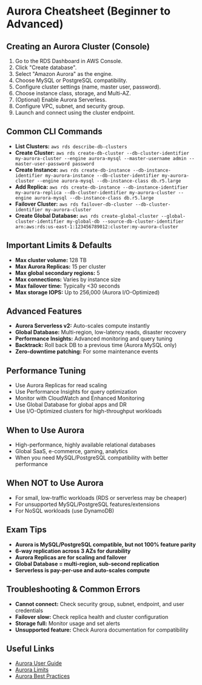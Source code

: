 # Aurora Cheatsheet (Beginner to Advanced)

## Creating an Aurora Cluster (Console)
1. Go to the RDS Dashboard in AWS Console.
2. Click "Create database".
3. Select "Amazon Aurora" as the engine.
4. Choose MySQL or PostgreSQL compatibility.
5. Configure cluster settings (name, master user, password).
6. Choose instance class, storage, and Multi-AZ.
7. (Optional) Enable Aurora Serverless.
8. Configure VPC, subnet, and security group.
9. Launch and connect using the cluster endpoint.

## Common CLI Commands
- **List Clusters:** `aws rds describe-db-clusters`
- **Create Cluster:** `aws rds create-db-cluster --db-cluster-identifier my-aurora-cluster --engine aurora-mysql --master-username admin --master-user-password password`
- **Create Instance:** `aws rds create-db-instance --db-instance-identifier my-aurora-instance --db-cluster-identifier my-aurora-cluster --engine aurora-mysql --db-instance-class db.r5.large`
- **Add Replica:** `aws rds create-db-instance --db-instance-identifier my-aurora-replica --db-cluster-identifier my-aurora-cluster --engine aurora-mysql --db-instance-class db.r5.large`
- **Failover Cluster:** `aws rds failover-db-cluster --db-cluster-identifier my-aurora-cluster`
- **Create Global Database:** `aws rds create-global-cluster --global-cluster-identifier my-global-db --source-db-cluster-identifier arn:aws:rds:us-east-1:123456789012:cluster:my-aurora-cluster`

## Important Limits & Defaults
- **Max cluster volume:** 128 TB
- **Max Aurora Replicas:** 15 per cluster
- **Max global secondary regions:** 5
- **Max connections:** Varies by instance size
- **Max failover time:** Typically <30 seconds
- **Max storage IOPS:** Up to 256,000 (Aurora I/O-Optimized)

## Advanced Features
- **Aurora Serverless v2:** Auto-scales compute instantly
- **Global Database:** Multi-region, low-latency reads, disaster recovery
- **Performance Insights:** Advanced monitoring and query tuning
- **Backtrack:** Roll back DB to a previous time (Aurora MySQL only)
- **Zero-downtime patching:** For some maintenance events

## Performance Tuning
- Use Aurora Replicas for read scaling
- Use Performance Insights for query optimization
- Monitor with CloudWatch and Enhanced Monitoring
- Use Global Database for global apps and DR
- Use I/O-Optimized clusters for high-throughput workloads

## When to Use Aurora
- High-performance, highly available relational databases
- Global SaaS, e-commerce, gaming, analytics
- When you need MySQL/PostgreSQL compatibility with better performance

## When NOT to Use Aurora
- For small, low-traffic workloads (RDS or serverless may be cheaper)
- For unsupported MySQL/PostgreSQL features/extensions
- For NoSQL workloads (use DynamoDB)

## Exam Tips
- **Aurora is MySQL/PostgreSQL compatible, but not 100% feature parity**
- **6-way replication across 3 AZs for durability**
- **Aurora Replicas are for scaling and failover**
- **Global Database = multi-region, sub-second replication**
- **Serverless is pay-per-use and auto-scales compute**

## Troubleshooting & Common Errors
- **Cannot connect:** Check security group, subnet, endpoint, and user credentials
- **Failover slow:** Check replica health and cluster configuration
- **Storage full:** Monitor usage and set alerts
- **Unsupported feature:** Check Aurora documentation for compatibility

## Useful Links
- [Aurora User Guide](https://docs.aws.amazon.com/AmazonRDS/latest/AuroraUserGuide/)
- [Aurora Limits](https://docs.aws.amazon.com/AmazonRDS/latest/AuroraUserGuide/Aurora.Overview.Limits.html)
- [Aurora Best Practices](https://docs.aws.amazon.com/AmazonRDS/latest/AuroraUserGuide/Aurora.BestPractices.html)
